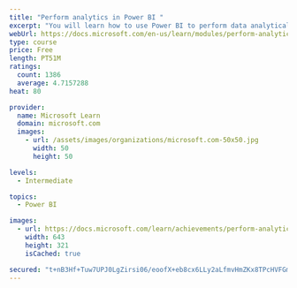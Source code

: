 ```yaml
---
title: "Perform analytics in Power BI "
excerpt: "You will learn how to use Power BI to perform data analytical functions, how to identify outliers in your data, how to group data together, and how to bin data for analysis. You will also learn how to perform time series analysis. Finally, you will work with advanced analytic features of Power BI, such as Quick Insights, AI Insights, and the Analyze feature."
webUrl: https://docs.microsoft.com/en-us/learn/modules/perform-analytics-power-bi/
type: course
price: Free
length: PT51M
ratings:
  count: 1386
  average: 4.7157288
heat: 80

provider:
  name: Microsoft Learn
  domain: microsoft.com
  images:
    - url: /assets/images/organizations/microsoft.com-50x50.jpg
      width: 50
      height: 50

levels:
  - Intermediate

topics:
  - Power BI

images:
  - url: https://docs.microsoft.com/learn/achievements/perform-analytics-power-bi-social.png
    width: 643
    height: 321
    isCached: true

secured: "t+nB3Hf+Tuw7UPJ0LgZirsi06/eoofX+eb8cx6LLy2aLfmvHmZKx8TPcHVFGmkG1JLPc5n/PaYyG9e0whdoIKkdlR+m8wAzij2FkeXBZZR0pYXdpIUgfodz2nq+x47PON8Y4ssjGFMVFvI5fc485iV9rZM5VL+g8aMrJ/jiJ+PBJ6rtIC3YrSSC62bUpV60S0SfmWXQrJh2JWIe/NPVgAya+CvUUg/M3KwUcPJHth4Wvc7CNfTT+ap5F9BYvo5K0zIqfjpaqOCwBMRJVNZ6SveS97Xt+y/KT311pFuSWu782WeU3rJq0JxJqpFmsjNFzUaq7Sohpl3chwZmOwXmZBccBRF9DLQrrOTGtjYsmcQNfCPsMOh0hnXXNabhGXvzR3YYo2Z+FKkAm8PrLR16R3t0UqN4MCtZnky3MqRTMg1Q=;E5kYuMcRglsjG9u4Hbe7Aw=="
---
```


